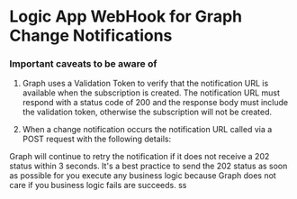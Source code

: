 # Logic App WebHook for Graph Change Notifications
### Important caveats to be aware of ###
1. Graph uses a Validation Token to verify that the notification URL is available when the subscription is created.  The notification URL must respond with a status code of 200 and the response body must include the validation token, otherwise the subscription will not be created. 

2. When a change notification occurs the notification URL called via a POST request with the following details: <br>
<TBD>
Graph will continue to retry the notification if it does not receive a 202 status within 3 seconds.  It's a best practice to send the 202 status as soon as possible      for you execute any business logic because Graph does not care if you business logic fails are succeeds.   
ss
